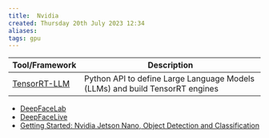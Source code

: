 ```yaml
---
title:  Nvidia
created: Thursday 20th July 2023 12:34
aliases: 
tags: gpu
---
```

| Tool/Framework | Description |
| ---- | ---- |
| [TensorRT-LLM](https://github.com/NVIDIA/TensorRT-LLM) | Python API to define Large Language Models (LLMs) and build TensorRT engines |

- [DeepFaceLab](https://github.com/iperov/DeepFaceLab)
- [DeepFaceLive](https://github.com/iperov/DeepFaceLive)
- [Getting Started: Nvidia Jetson Nano, Object Detection and Classification](https://towardsdatascience.com/getting-started-nvidia-jetson-nano-object-detection-and-classification-161ad566d594)
